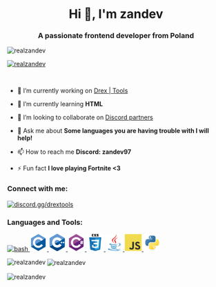 <h1 align="center">Hi 👋, I'm zandev</h1>
<h3 align="center">A passionate frontend developer from Poland</h3>

<p align="left"> <img src="https://komarev.com/ghpvc/?username=realzandev&label=Profile%20views&color=0e75b6&style=flat" alt="realzandev" /> </p>

<p align="left"> <a href="https://github.com/ryo-ma/github-profile-trophy"><img src="https://github-profile-trophy.vercel.app/?username=realzandev" alt="realzandev" /></a> </p>

<p align="left"> <a href="https://twitter.com/" target="blank"><img src="https://img.shields.io/twitter/follow/?logo=twitter&style=for-the-badge" alt="" /></a> </p>

- 🔭 I’m currently working on [Drex | Tools](discord.gg/drextools)

- 🌱 I’m currently learning **HTML**

- 👯 I’m looking to collaborate on [Discord partners](discord.gg/drextools)

- 💬 Ask me about **Some languages you are having trouble with I will help!**

- 📫 How to reach me **Discord: zandev97**

- ⚡ Fun fact **I love playing Fortnite <3**

<h3 align="left">Connect with me:</h3>
<p align="left">
<a href="https://discord.gg/discord.gg/drextools" target="blank"><img align="center" src="https://raw.githubusercontent.com/rahuldkjain/github-profile-readme-generator/master/src/images/icons/Social/discord.svg" alt="discord.gg/drextools" height="30" width="40" /></a>
</p>

<h3 align="left">Languages and Tools:</h3>
<p align="left"> <a href="https://www.gnu.org/software/bash/" target="_blank" rel="noreferrer"> <img src="https://www.vectorlogo.zone/logos/gnu_bash/gnu_bash-icon.svg" alt="bash" width="40" height="40"/> </a> <a href="https://www.cprogramming.com/" target="_blank" rel="noreferrer"> <img src="https://raw.githubusercontent.com/devicons/devicon/master/icons/c/c-original.svg" alt="c" width="40" height="40"/> </a> <a href="https://www.w3schools.com/cpp/" target="_blank" rel="noreferrer"> <img src="https://raw.githubusercontent.com/devicons/devicon/master/icons/cplusplus/cplusplus-original.svg" alt="cplusplus" width="40" height="40"/> </a> <a href="https://www.w3schools.com/cs/" target="_blank" rel="noreferrer"> <img src="https://raw.githubusercontent.com/devicons/devicon/master/icons/csharp/csharp-original.svg" alt="csharp" width="40" height="40"/> </a> <a href="https://www.w3schools.com/css/" target="_blank" rel="noreferrer"> <img src="https://raw.githubusercontent.com/devicons/devicon/master/icons/css3/css3-original-wordmark.svg" alt="css3" width="40" height="40"/> </a> <a href="https://www.java.com" target="_blank" rel="noreferrer"> <img src="https://raw.githubusercontent.com/devicons/devicon/master/icons/java/java-original.svg" alt="java" width="40" height="40"/> </a> <a href="https://developer.mozilla.org/en-US/docs/Web/JavaScript" target="_blank" rel="noreferrer"> <img src="https://raw.githubusercontent.com/devicons/devicon/master/icons/javascript/javascript-original.svg" alt="javascript" width="40" height="40"/> </a> <a href="https://www.python.org" target="_blank" rel="noreferrer"> <img src="https://raw.githubusercontent.com/devicons/devicon/master/icons/python/python-original.svg" alt="python" width="40" height="40"/> </a> </p>

<p><img align="left" src="https://github-readme-stats.vercel.app/api/top-langs?username=realzandev&show_icons=true&locale=en&layout=compact" alt="realzandev" /></p>

<p>&nbsp;<img align="center" src="https://github-readme-stats.vercel.app/api?username=realzandev&show_icons=true&locale=en" alt="realzandev" /></p>

<p><img align="center" src="https://github-readme-streak-stats.herokuapp.com/?user=realzandev&" alt="realzandev" /></p>
